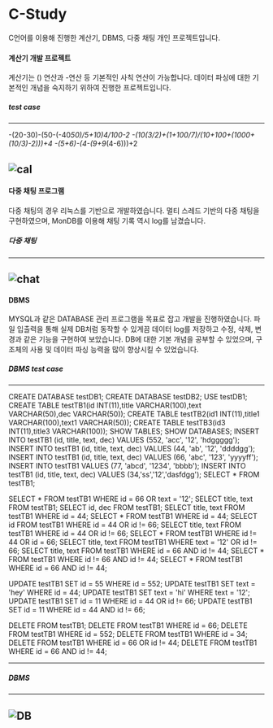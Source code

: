 # C-Study

C언어를 이용해 진행한 계산기, DBMS, 다중 채팅 개인 프로젝트입니다.

#### 계산기 개발 프로젝트
계산기는 () 연산과 -연산 등 기본적인 사칙 연산이 가능합니다. 
데이터 파싱에 대한 기본적인 개념을 숙지하기 위하여 진행한 프로젝트입니다.

##### test case
-------------------------------------------------------------------------------------
-(20-30)-(50-(-40*50)/5+10)*4/100-2
-(10*(3/2)+(1+100/7)/(10+100+(1000+(10/3)-2)))+4
-(5+6)-(4-(9+9*(4-6)))+2

![cal](https://user-images.githubusercontent.com/54059795/142727989-53b35913-d5c9-42a6-9779-ed15b1c37605.PNG)
-----------------------------------------------------------------------------------------

#### 다중 채팅 프로그램
다중 채팅의 경우 리눅스를 기반으로 개발하였습니다.
멀티 스레드 기반의 다중 채팅을 구현하였으며, MonDB를 이용해 채팅 기록 역시 log를 남겼습니다.

##### 다중 채팅
-------------------------------------------------------
![chat](https://user-images.githubusercontent.com/54059795/142727979-c96d3279-959c-4a17-8aa0-d223b1b6f0ac.png)
--------------------------------------------------------

#### DBMS 
MYSQL과 같은 DATABASE 관리 프로그램을 목표로 잡고 개발을 진행하였습니다.
파일 입출력을 통해 실제 DB처럼 동작할 수 있게끔 데이터 log를 저장하고 수정, 삭제, 변경과 같은 기능을 구현하여 보았습니다.
DB에 대한 기본 개념을 공부할 수 있었으며, 구조체의 사용 및 데이터 파싱 능력을 많이 향상시킬 수 있었습니다.

##### DBMS test case
-----------------------------------------------------------------------
CREATE DATABASE testDB1;
CREATE DATABASE testDB2;
USE testDB1;
CREATE TABLE testTB1(id INT(11),title VARCHAR(100),text VARCHAR(50),dec VARCHAR(50));
CREATE TABLE testTB2(id1 INT(11),title1 VARCHAR(100),text1 VARCHAR(50));
CREATE TABLE testTB3(id3 INT(11),title3 VARCHAR(100));
SHOW TABLES;
SHOW DATABASES;
INSERT INTO testTB1 (id, title, text, dec) VALUES (552, 'acc', '12', 'hdggggg');
INSERT INTO testTB1 (id, title, text, dec) VALUES (44, 'ab', '12', 'ddddgg');
INSERT INTO testTB1 (id, title, text, dec) VALUES (66, 'abc', '123', 'yyyyff');
INSERT INTO testTB1 VALUES (77, 'abcd', '1234', 'bbbb');
INSERT INTO testTB1 (id, title, text, dec) VALUES (34,'ss','12','dasfdgg');
SELECT * FROM testTB1;

SELECT * FROM testTB1 WHERE id = 66 OR text = '12';
SELECT title, text FROM testTB1;
SELECT id, dec FROM testTB1;
SELECT title, text FROM testTB1 WHERE id = 44;
SELECT * FROM testTB1 WHERE id = 44;
SELECT id FROM testTB1 WHERE id = 44 OR id != 66;
SELECT title, text FROM testTB1 WHERE id = 44 OR id != 66;
SELECT * FROM testTB1 WHERE id != 44 OR id = 66;
SELECT title, text FROM testTB1 WHERE text = '12' OR id != 66;
SELECT title, text FROM testTB1 WHERE id = 66 AND id != 44;
SELECT * FROM testTB1 WHERE id != 66 AND id != 44;
SELECT * FROM testTB1 WHERE id = 66 AND id != 44;

UPDATE testTB1 SET id = 55 WHERE id = 552;
UPDATE testTB1 SET text = 'hey' WHERE id = 44;
UPDATE testTB1 SET text = 'hi' WHERE text = '12';
UPDATE testTB1 SET id = 11 WHERE id = 44 OR id != 66;
UPDATE testTB1 SET id = 11 WHERE id = 44 AND id != 66;

DELETE FROM testTB1;
DELETE FROM testTB1 WHERE id = 66;
DELETE FROM testTB1 WHERE id = 552;
DELETE FROM testTB1 WHERE id = 34;
DELETE FROM testTB1 WHERE id = 66 OR id != 44;
DELETE FROM testTB1 WHERE id = 66 AND id != 44;

-----------------------------------------------------------------------

##### DBMS
---------------------------------------------------------------------
![DB](https://user-images.githubusercontent.com/54059795/142727965-5d7c0ad3-b2c0-4540-9c06-72867033a4ac.png)
---------------------------------------------------------------------
